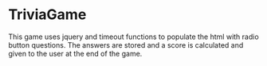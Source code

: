 # TriviaGame

This game uses jquery and timeout functions to populate the html with radio button questions. The answers are stored and a score is calculated and given to the user at the end of the game.